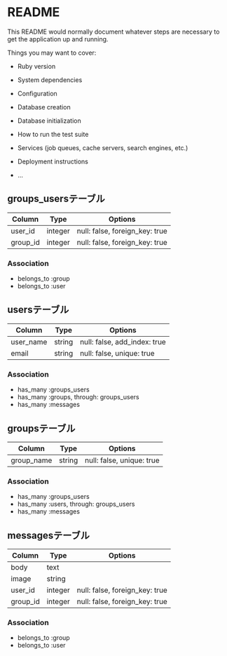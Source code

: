 # README

This README would normally document whatever steps are necessary to get the
application up and running.

Things you may want to cover:

* Ruby version

* System dependencies

* Configuration

* Database creation

* Database initialization

* How to run the test suite

* Services (job queues, cache servers, search engines, etc.)

* Deployment instructions

* ...
## groups_usersテーブル

|Column|Type|Options|
|------|----|-------|
|user_id|integer|null: false, foreign_key: true|
|group_id|integer|null: false, foreign_key: true|

### Association
- belongs_to :group
- belongs_to :user

## usersテーブル

|Column|Type|Options|
|------|----|-------|
|user_name|string|null: false, add_index: true|
|email|string|null: false, unique: true|


### Association
- has_many :groups_users
- has_many :groups, through: groups_users
- has_many :messages

## groupsテーブル
|Column|Type|Options|
|------|----|-------|
|group_name|string|null: false, unique: true|

### Association
- has_many :groups_users
- has_many :users, through: groups_users
- has_many :messages

## messagesテーブル
 |Column|Type|Options|
 |------|----|-------|
 |body|text|
 |image|string|
 |user_id|integer|null: false, foreign_key: true|
 |group_id|integer|null: false, foreign_key: true|

### Association
- belongs_to :group
- belongs_to :user
